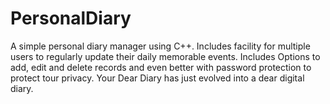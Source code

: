 # PersonalDiary
A simple personal diary manager using C++. Includes facility for multiple users to regularly update their daily memorable events. Includes Options to add, edit and delete records and even better with password protection to protect tour privacy. Your Dear Diary has just evolved into a dear digital diary.
